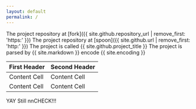 ```yaml
---
layout: default
permalink: /
---
```

The project repository at [fork]({{ site.github.repository_url | remove_first: 'https:' }})
The project repository at [spoon]({{ site.github.url | remove_first: 'http:' }})
The project is called {{ site.github.project_title }}
The project is parsed by {{ site.markdown }}
encode {{ site.encoding }}


First Header  | Second Header
------------- | -------------
Content Cell  | Content Cell
Content Cell  | Content Cell


YAY Still nnCHECK!!!